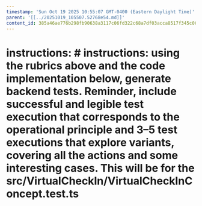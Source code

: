 ```yaml
---
timestamp: 'Sun Oct 19 2025 10:55:07 GMT-0400 (Eastern Daylight Time)'
parent: '[[../20251019_105507.52768e54.md]]'
content_id: 385a46ae776b298fb90638a3117c06fd322c68a7df03acca8517f345c0621a46
---
```


# instructions: # instructions: using the rubrics above and the code implementation below, generate backend tests. Reminder, include  successful and legible test execution that corresponds to the operational principle and 3–5 test executions that explore variants, covering all the actions and some interesting cases.  This will be for the src/VirtualCheckIn/VirtualCheckInConcept.test.ts
